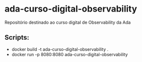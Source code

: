 # ada-curso-digital-observability
Repositório destinado ao curso digital de Observability da Ada


## Scripts:

- docker build -t ada-curso-digital-observability .
- docker run -p 8080:8080 ada-curso-digital-observability